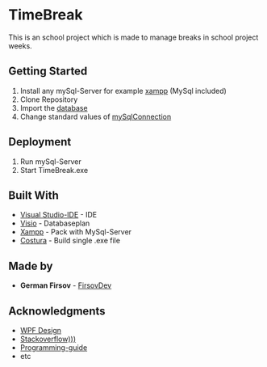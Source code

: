 # TimeBreak

This is an school project which is made to manage breaks in school project weeks.

## Getting Started

1. Install any mySql-Server for example [xampp](https://www.apachefriends.org/index.html) (MySql included)
2. Clone Repository
3. Import the [database](https://github.com/FirsovG/TimeBreak/blob/master/Database/dbTimeBreak.sql)
4. Change standard values of [mySqlConnection](https://github.com/FirsovG/TimeBreak/blob/master/Documentation/Getting_Started_MySql_Configuration.PNG)

## Deployment

1. Run mySql-Server
2. Start TimeBreak.exe

## Built With

* [Visual Studio-IDE](https://visualstudio.microsoft.com/vs/) - IDE
* [Visio](https://products.office.com/de-de/visio/flowchart-software/) - Databaseplan
* [Xampp](https://www.apachefriends.org/index.html/) - Pack with MySql-Server
* [Costura](https://github.com/Fody/Costura) - Build single .exe file

## Made by

* **German Firsov** - [FirsovDev](https://github.com/FirsovG)

## Acknowledgments

* [WPF Design](https://www.youtube.com/channel/UCf0J9AO-KeLEkBe3ZpVpfKQ/videos)
* [Stackoverflow)))](https://stackoverflow.com/)
* [Programming-guide](https://docs.microsoft.com/dotnet/csharp/programming-guide/)
* etc
